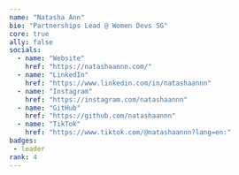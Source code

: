 ```yaml
---
name: "Natasha Ann"
bio: "Partnerships Lead @ Women Devs SG"
core: true
ally: false
socials:
  - name: "Website"
    href: "https://natashaannn.com/"
  - name: "LinkedIn"
    href: "https://www.linkedin.com/in/natashaannn"
  - name: "Instagram"
    href: "https://instagram.com/natashaannn"
  - name: "GitHub"
    href: "https://github.com/natashaannn"
  - name: "TikTok"
    href: "https://www.tiktok.com/@natashaannn?lang=en:"
badges:
 - leader
rank: 4
---
```

